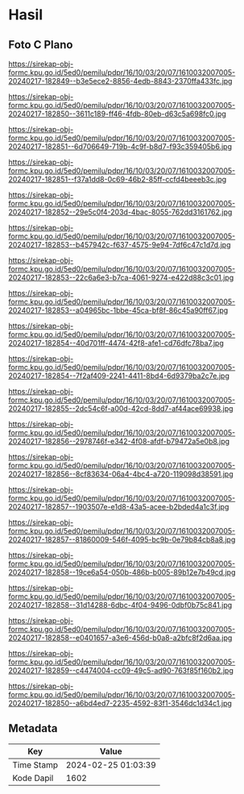 # Hasil

## Foto C Plano

https://sirekap-obj-formc.kpu.go.id/5ed0/pemilu/pdpr/16/10/03/20/07/1610032007005-20240217-182849--b3e5ece2-8856-4edb-8843-2370ffa433fc.jpg

https://sirekap-obj-formc.kpu.go.id/5ed0/pemilu/pdpr/16/10/03/20/07/1610032007005-20240217-182850--3611c189-ff46-4fdb-80eb-d63c5a698fc0.jpg

https://sirekap-obj-formc.kpu.go.id/5ed0/pemilu/pdpr/16/10/03/20/07/1610032007005-20240217-182851--6d706649-719b-4c9f-b8d7-f93c359405b6.jpg

https://sirekap-obj-formc.kpu.go.id/5ed0/pemilu/pdpr/16/10/03/20/07/1610032007005-20240217-182851--f37a1dd8-0c69-46b2-85ff-ccfd4beeeb3c.jpg

https://sirekap-obj-formc.kpu.go.id/5ed0/pemilu/pdpr/16/10/03/20/07/1610032007005-20240217-182852--29e5c0f4-203d-4bac-8055-762dd3161762.jpg

https://sirekap-obj-formc.kpu.go.id/5ed0/pemilu/pdpr/16/10/03/20/07/1610032007005-20240217-182853--b457942c-f637-4575-9e94-7df6c47c1d7d.jpg

https://sirekap-obj-formc.kpu.go.id/5ed0/pemilu/pdpr/16/10/03/20/07/1610032007005-20240217-182853--22c6a6e3-b7ca-4061-9274-e422d88c3c01.jpg

https://sirekap-obj-formc.kpu.go.id/5ed0/pemilu/pdpr/16/10/03/20/07/1610032007005-20240217-182853--a04965bc-1bbe-45ca-bf8f-86c45a90ff67.jpg

https://sirekap-obj-formc.kpu.go.id/5ed0/pemilu/pdpr/16/10/03/20/07/1610032007005-20240217-182854--40d701ff-4474-42f8-afe1-cd76dfc78ba7.jpg

https://sirekap-obj-formc.kpu.go.id/5ed0/pemilu/pdpr/16/10/03/20/07/1610032007005-20240217-182854--7f2af409-2241-4411-8bd4-6d9379ba2c7e.jpg

https://sirekap-obj-formc.kpu.go.id/5ed0/pemilu/pdpr/16/10/03/20/07/1610032007005-20240217-182855--2dc54c6f-a00d-42cd-8dd7-af44ace69938.jpg

https://sirekap-obj-formc.kpu.go.id/5ed0/pemilu/pdpr/16/10/03/20/07/1610032007005-20240217-182856--2978746f-e342-4f08-afdf-b79472a5e0b8.jpg

https://sirekap-obj-formc.kpu.go.id/5ed0/pemilu/pdpr/16/10/03/20/07/1610032007005-20240217-182856--8cf83634-06a4-4bc4-a720-119098d38591.jpg

https://sirekap-obj-formc.kpu.go.id/5ed0/pemilu/pdpr/16/10/03/20/07/1610032007005-20240217-182857--1903507e-e1d8-43a5-acee-b2bded4a1c3f.jpg

https://sirekap-obj-formc.kpu.go.id/5ed0/pemilu/pdpr/16/10/03/20/07/1610032007005-20240217-182857--81860009-546f-4095-bc9b-0e79b84cb8a8.jpg

https://sirekap-obj-formc.kpu.go.id/5ed0/pemilu/pdpr/16/10/03/20/07/1610032007005-20240217-182858--19ce6a54-050b-486b-b005-89b12e7b49cd.jpg

https://sirekap-obj-formc.kpu.go.id/5ed0/pemilu/pdpr/16/10/03/20/07/1610032007005-20240217-182858--31d14288-6dbc-4f04-9496-0dbf0b75c841.jpg

https://sirekap-obj-formc.kpu.go.id/5ed0/pemilu/pdpr/16/10/03/20/07/1610032007005-20240217-182858--e0401657-a3e6-456d-b0a8-a2bfc8f2d6aa.jpg

https://sirekap-obj-formc.kpu.go.id/5ed0/pemilu/pdpr/16/10/03/20/07/1610032007005-20240217-182859--c4474004-cc09-49c5-ad90-763f85f160b2.jpg

https://sirekap-obj-formc.kpu.go.id/5ed0/pemilu/pdpr/16/10/03/20/07/1610032007005-20240217-182850--a6bd4ed7-2235-4592-83f1-3546dc1d34c1.jpg


## Metadata

| Key        | Value               |
| ---------- | ------------------- |
| Time Stamp | 2024-02-25 01:03:39 |
| Kode Dapil | 1602                |



